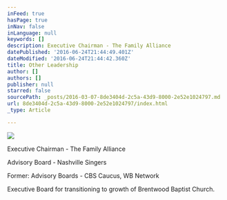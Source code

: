 ```yaml
---
inFeed: true
hasPage: true
inNav: false
inLanguage: null
keywords: []
description: Executive Chairman - The Family Alliance
datePublished: '2016-06-24T21:44:49.401Z'
dateModified: '2016-06-24T21:44:42.360Z'
title: Other Leadership
author: []
authors: []
publisher: null
starred: false
sourcePath: _posts/2016-03-07-8de3404d-2c5a-43d9-8000-2e52e1024797.md
url: 8de3404d-2c5a-43d9-8000-2e52e1024797/index.html
_type: Article

---
```

![](https://s3-us-west-2.amazonaws.com/the-grid-img/p/7439d92e391feb3c987260aba89ed7d3b737bcf2.png)

Executive Chairman - The Family Alliance

Advisory Board - Nashville Singers

Former: Advisory Boards - CBS Caucus, WB Network

Executive Board for transitioning to growth of Brentwood Baptist Church.